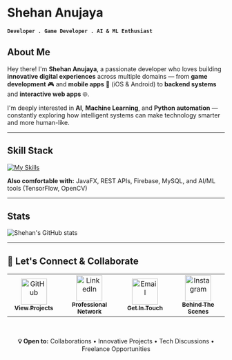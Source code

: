 <!--
Credits and references used in this README:

1) Layout ideas and section inspiration:
   https://github.com/abhisheknaiidu/awesome-github-profile-readme?tab=readme-ov-file#descriptive-

2) Skill icons (SVG badges):
   https://github.com/tandpfun/skill-icons?tab=readme-ov-file#icons-list

3) GitHub stats card:
   https://github.com/anuraghazra/github-readme-stats
-->

# Shehan Anujaya
**`Developer . Game Developer . AI & ML Enthusiast`**

## About Me
Hey there! I'm **Shehan Anujaya**, a passionate developer who loves building **innovative digital experiences** across multiple domains — from **game development** 🎮 and **mobile apps** 📱 (iOS & Android) to **backend systems** and **interactive web apps** 🌐.

I'm deeply interested in **AI**, **Machine Learning**, and **Python automation** — constantly exploring how intelligent systems can make technology smarter and more human-like.

---

## Skill Stack
<!-- Skill icons provided by skill-icons. Full icon list and names:
     https://github.com/tandpfun/skill-icons?tab=readme-ov-file#icons-list -->
[![My Skills](https://skillicons.dev/icons?i=java,python,js,cs,html,cpp,react,unity,unreal,godot,spring,kotlin,androidstudio,swift,nginx,next,firebase,aws,docker,figma,photoshop,pr,aftereffects,blender,illustrator,figma,xd,nodejs,git,github&theme=light)](https://skillicons.dev)

**Also comfortable with:** JavaFX, REST APIs, Firebase, MySQL, and AI/ML tools (TensorFlow, OpenCV)

---

## Stats
<!-- Stats card by anuraghazra/github-readme-stats -->
![Shehan's GitHub stats](https://github-readme-stats.vercel.app/api?username=shehanGJ&show_icons=true&theme=tokyonight)

---

## 💬 Let's Connect & Collaborate

<div align="center">
  
<table>
  <tr>
    <td align="center" width="160">
      <a href="https://github.com/shehan-anujaya" target="_blank">
        <img src="https://img.shields.io/badge/GitHub-181717?style=for-the-badge&logo=github&logoColor=white&labelColor=000000&logoWidth=40" alt="GitHub" height="60"/>
        <br><sub><b>View Projects</b></sub>
      </a>
    </td>
    <td align="center" width="160">
      <a href="https://www.linkedin.com/in/shehan-anujaya-285642370/" target="_blank">
        <img src="https://img.shields.io/badge/LinkedIn-0A66C2?style=for-the-badge&logo=linkedin&logoColor=white&logoWidth=40" alt="LinkedIn" height="60"/>
        <br><sub><b>Professional Network</b></sub>
      </a>
    </td>
    <td align="center" width="160">
      <a href="mailto:shehananujayanewz@gmail.com" target="_blank">
        <img src="https://img.shields.io/badge/Gmail-EA4335?style=for-the-badge&logo=gmail&logoColor=white&logoWidth=40" alt="Email" height="60"/>
        <br><sub><b>Get In Touch</b></sub>
      </a>
    </td>
    <td align="center" width="160">
      <a href="https://www.instagram.com/shehan_anujaya/" target="_blank">
        <img src="https://img.shields.io/badge/Instagram-E4405F?style=for-the-badge&logo=instagram&logoColor=white&logoWidth=40" alt="Instagram" height="60"/>
        <br><sub><b>Behind The Scenes</b></sub>
      </a>
    </td>
  </tr>
</table>

<br>

**💡 Open to:** Collaborations • Innovative Projects • Tech Discussions • Freelance Opportunities

</div>




